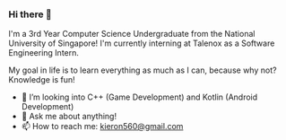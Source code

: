 ### Hi there 👋

I'm a 3rd Year Computer Science Undergraduate from the National University of Singapore! 
I'm currently interning at Talenox as a Software Engineering Intern.

My goal in life is to learn everything as much as I can, because why not? Knowledge is fun!
- 🌱 I’m looking into C++ (Game Development) and Kotlin (Android Development)
- 💬 Ask me about anything!
- 📫 How to reach me: kieron560@gmail.com

